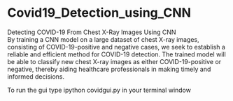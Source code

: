 # Covid19_Detection_using_CNN
Detecting COVID-19 From Chest X-Ray Images Using CNN </br>
By training a CNN model on a large dataset of chest X-ray images, consisting of COVID-19-positive and negative cases, we seek to establish a reliable and efficient method for COVID-19 detection. The trained model will be able to classify new chest X-ray images as either COVID-19-positive or negative, thereby aiding healthcare professionals in making timely and informed decisions.

To run the gui type ipython covidgui.py in your terminal window
